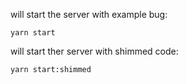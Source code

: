 will start the server with example bug:

```
yarn start
```

will start ther server with shimmed code:

```
yarn start:shimmed
```
